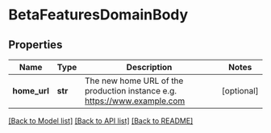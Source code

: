 # BetaFeaturesDomainBody

## Properties
Name | Type | Description | Notes
------------ | ------------- | ------------- | -------------
**home_url** | **str** | The new home URL of the production instance e.g. https://www.example.com | [optional] 

[[Back to Model list]](../README.md#documentation-for-models) [[Back to API list]](../README.md#documentation-for-api-endpoints) [[Back to README]](../README.md)

